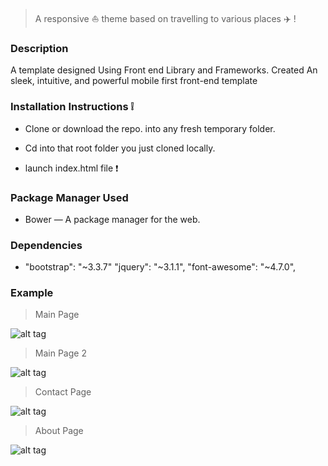 > A responsive :boat:  theme based on travelling to various places :airplane: !

### Description 
A template designed Using Front end Library and Frameworks.
Created An sleek, intuitive, and powerful mobile first front-end template

### Installation Instructions :grey_exclamation:

* Clone or download the repo. into any fresh temporary folder.

* Cd into that root folder you just cloned locally.

* launch index.html file :exclamation:

### Package Manager Used 

* Bower — A package manager for the web.

### Dependencies

* "bootstrap": "~3.3.7" "jquery": "~3.1.1",
  "font-awesome": "~4.7.0",  


### Example

> Main Page

![alt tag](https://github.com/divyanshu-rawat/Twitter-Bootstrap-Responsive-Design/blob/master/snapshots/home.png
)

> Main Page 2

![alt tag](https://github.com/divyanshu-rawat/Twitter-Bootstrap-Responsive-Design/blob/master/snapshots/home_2.png
)

> Contact Page

![alt tag](https://github.com/divyanshu-rawat/Twitter-Bootstrap-Responsive-Design/blob/master/snapshots/contact.png
)

> About Page

![alt tag](https://github.com/divyanshu-rawat/Twitter-Bootstrap-Responsive-Design/blob/master/snapshots/about.png
)



